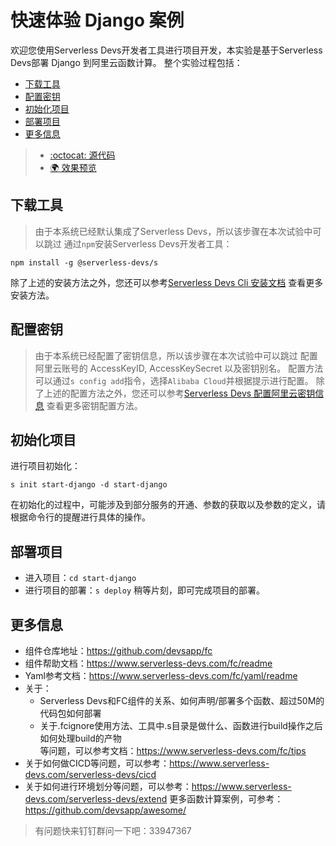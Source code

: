 # 快速体验 Django 案例
欢迎您使用Serverless Devs开发者工具进行项目开发，本实验是基于Serverless Devs部署 Django 到阿里云函数计算。
整个实验过程包括：
- [下载工具](#下载工具)
- [配置密钥](#配置密钥)
- [初始化项目](#初始化项目)
- [部署项目](#部署项目)
- [更多信息](#更多信息)

> - [:octocat: 源代码](https://github.com/devsapp/start-web-framework/tree/master/web-framework/python/django/src)
> - [:earth_africa: 效果预览](http://django.web-framework.1583208943291465.cn-shenzhen.fc.devsapp.net/)

## 下载工具
> 由于本系统已经默认集成了Serverless Devs，所以该步骤在本次试验中可以跳过
通过`npm`安装Serverless Devs开发者工具：
```
npm install -g @serverless-devs/s
```
除了上述的安装方法之外，您还可以参考[Serverless Devs Cli 安装文档](https://www.serverless-devs.com/serverless-devs/install) 查看更多安装方法。
## 配置密钥
> 由于本系统已经配置了密钥信息，所以该步骤在本次试验中可以跳过
配置阿里云账号的 AccessKeyID, AccessKeySecret 以及密钥别名。
配置方法可以通过`s config add`指令，选择`Alibaba Cloud`并根据提示进行配置。
除了上述的配置方法之外，您还可以参考[Serverless Devs 配置阿里云密钥信息](https://www.serverless-devs.com/fc/config) 查看更多密钥配置方法。
## 初始化项目
进行项目初始化：
```
s init start-django -d start-django
```
在初始化的过程中，可能涉及到部分服务的开通、参数的获取以及参数的定义，请根据命令行的提醒进行具体的操作。
## 部署项目
- 进入项目：`cd start-django`
- 进行项目的部署：`s deploy`
稍等片刻，即可完成项目的部署。
## 更多信息
- 组件仓库地址：https://github.com/devsapp/fc
- 组件帮助文档：https://www.serverless-devs.com/fc/readme
- Yaml参考文档：https://www.serverless-devs.com/fc/yaml/readme
- 关于：
    - Serverless Devs和FC组件的关系、如何声明/部署多个函数、超过50M的代码包如何部署
    - 关于.fcignore使用方法、工具中.s目录是做什么、函数进行build操作之后如何处理build的产物    
  等问题，可以参考文档：https://www.serverless-devs.com/fc/tips
- 关于如何做CICD等问题，可以参考：https://www.serverless-devs.com/serverless-devs/cicd
- 关于如何进行环境划分等问题，可以参考：https://www.serverless-devs.com/serverless-devs/extend
更多函数计算案例，可参考：https://github.com/devsapp/awesome/
> 有问题快来钉钉群问一下吧：33947367